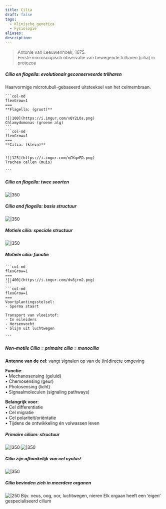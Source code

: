 ```yaml
---
title: Cilia
draft: false
tags:
  - Klinische_genetica
  - Fysiologie
aliases: 
description:
---
```


>Antonie van Leeuwenhoek, 1675.  
 Eerste microscopisch observatie van bewegende trilharen (cilia) in protozoa

##### Cilia en flagella: evolutionair geconserveerde trilharen
Haarvormige microtubuli-gebaseerd uitsteeksel van het celmembraan.

````col
```col-md
flexGrow=1
===
**Flagella: (groot)**

![|100](https://i.imgur.com/vQY2LOs.png)
Chlamydomonas (groene alg)
```
```col-md
flexGrow=1
===
**Cilia: (klein)**


![|125](https://i.imgur.com/nCKqvED.png)
Trachea cellen (muis)

```
````
##### Cilia en flagella: twee soorten

![|350](https://i.imgur.com/q9dDiK2.png)

##### Cilia and flagella: basis structuur
![|350](https://i.imgur.com/fvcq6Dn.png)

##### Motiele cilia: speciale structuur
![|350](https://i.imgur.com/ShlzWGJ.png)

##### Motiele cilia: functie

````col
```col-md
flexGrow=1
===
![|400](https://i.imgur.com/dv8jrm2.png)
```
```col-md
flexGrow=1
===
Voortplantingsstelsel:  
- Sperma staart

Transport van vloeistof:  
- In eileiders  
- Hersenvocht  
- Slijm uit luchtwegen

```
````

##### Non‐motile Cilia = primaire cilia = monocilia

**Antenne van de cel**: vangt signalen op van de (in)directe omgeving  

**Functie**:  
• Mechanosensing (geluid)  
• Chemosensing (geur)  
• Photosensing (licht)  
• Signaalmoleculen (signaling pathways)  

**Belangrijk voor**:  
• Cel differentiatie  
• Cel migratie  
• Cel polariteit/oriëntatie  
• Tijdens de ontwikkeling én volwassen leven

##### Primaire cilium: structuur
![|350](https://i.imgur.com/cAgoDpt.png)
![|350](https://i.imgur.com/3VRhCje.png)


##### Cilia zijn afhankelijk van cel cyclus!
![|350](https://i.imgur.com/2f7eh1g.png)

##### Cilia bevinden zich in meerdere organen
![|250](https://i.imgur.com/dstFAlu.png)
Bijv. neus, oog, oor, luchtwegen, nieren
Elk orgaan heeft een ‘eigen’ gespecialiseerd cilium